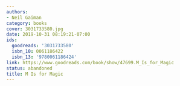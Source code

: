 ```yaml
---
authors:
- Neil Gaiman
category: books
cover: 3031733580.jpg
date: 2019-10-31 08:19:21-07:00
ids:
  goodreads: '3031733580'
  isbn_10: 0061186422
  isbn_13: '9780061186424'
link: https://www.goodreads.com/book/show/47699.M_Is_for_Magic
status: abandoned
title: M Is for Magic
---
```

